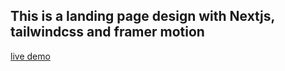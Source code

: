 ## This is a landing page design with Nextjs, tailwindcss and framer motion
[live demo](https://light-saas-landing-page-nextjs.vercel.app)